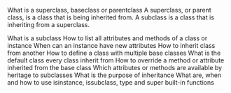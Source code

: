 What is a superclass, baseclass or parentclass
 A superclass, or parent class, is a class that is being inherited from. A subclass is a class that is inheriting from a superclass.
 
What is a subclass
How to list all attributes and methods of a class or instance
When can an instance have new attributes
How to inherit class from another
How to define a class with multiple base classes
What is the default class every class inherit from
How to override a method or attribute inherited from the base class
Which attributes or methods are available by heritage to subclasses
What is the purpose of inheritance
What are, when and how to use isinstance, issubclass, type and super built-in functions